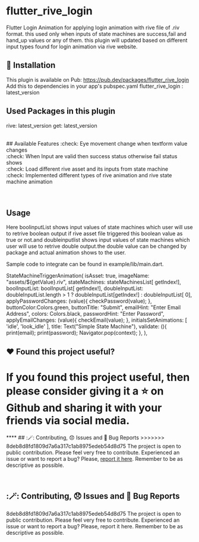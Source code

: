 # flutter_rive_login

Flutter Login Animation for applying login animation with rive file of .riv format.
this used only when inputs of state machines are success,fail and hand_up values or any of them.
this plugin will updated based on different input types found for login animation via rive website.



## 🚀 Installation
This plugin is available on Pub: https://pub.dev/packages/flutter_rive_login
Add this to dependencies in your app's pubspec.yaml
flutter_rive_login : latest_version

## Used Packages in this plugin
rive: latest_version
get: latest_version

<br>
## Available Features
:check:   Eye movement change when textform value  changes </br>
:check:   When Input are valid then success status otherwise fail status shows</br>
:check:   Load different rive asset and its inputs from state machine</br>
:check:   Implemented different types of rive animation and rive state machine animation</br>
<br>
<br>

## Usage
Here boolinputList shows input values of state machines which user will use to retrive boolean output if rive asset file
triggered this boolean value as true or not.and doubleinputlist shows input values of state machines which user will use to
retrive double output.the double value can be changed by package and actual animation shows to the user.

Sample code to integrate can be found in example/lib/main.dart.

StateMachineTriggerAnimation(
                    isAsset:
                        true,
                    imageName: "assets/${getValue}.riv",
                    stateMachines: stateMachinesList[
                        getIndex!],
                    boolInputList: boolInputList[
                        getIndex!],
                    doubleInputList: doubleInputList.length > 1
                        ? doubleInputList[getIndex!]
                        : doubleInputList[
                            0],
                    applyPasswordChanges: (value){
                      checkPassword(value);
                    },
                    buttonColor:Colors.green,
                    buttonTitle: "Submit",
                    emailHint: "Enter Email Address",
                    colors: Colors.black,
                    passwordHint: "Enter Password",
                    applyEmailChanges: (value){
                     checkEmail(value);
                    },
                    initialsSetAnimations: [
                      'idle',
                      'look_idle'
                    ],
                    title: Text("Simple State Machine"),
                    validate: (){
                      print(email);
                      print(password);
                      Navigator.pop(context);
                    },
                  ),

## ❤️ Found this project useful?
If you found this project useful, then please consider giving it a ⭐ on Github and sharing it with your friends via social media.
=======
**** ## :🪄: Contributing, :disappointed: Issues and :bug: Bug Reports >>>>>>> 8deb8d8fd1809d7a6a317c1ab8975edeb54d8d75 The project is open to public contribution. Please feel very free to contribute. Experienced an issue or want to report a bug? Please, [report it here](https://github.com/jaymahaab/flutter_rive_login/issues). Remember to be as descriptive as possible.

<br>

## :🪄: Contributing, :disappointed: Issues and :bug: Bug Reports

8deb8d8fd1809d7a6a317c1ab8975edeb54d8d75
The project is open to public contribution. Please feel very free to contribute.
Experienced an issue or want to report a bug? Please, report it here. Remember to be as descriptive as possible.